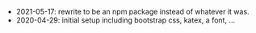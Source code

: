 - 2021-05-17: rewrite to be an npm package instead of whatever it was.
- 2020-04-29: initial setup including bootstrap css, katex, a font, ...

